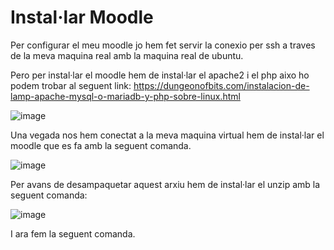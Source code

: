 # Instal·lar Moodle

Per configurar el meu moodle jo hem fet servir la conexio per ssh a traves de la meva maquina real amb la maquina real de ubuntu.

Pero per instal·lar el moodle hem de instal·lar el apache2 i el php aixo ho podem trobar al seguent link: https://dungeonofbits.com/instalacion-de-lamp-apache-mysql-o-mariadb-y-php-sobre-linux.html

![image](https://user-images.githubusercontent.com/114423315/204151549-c9d6de24-019c-4d3e-b0f6-7c3a16946252.png)

Una vegada nos hem conectat a la meva maquina virtual hem de instal·lar el moodle que es fa amb la seguent comanda.

![image](https://user-images.githubusercontent.com/114423315/204151789-b2ba1bd3-92d4-4ef4-8da2-858b8f8cf543.png)

Per avans de desampaquetar aquest arxiu hem de instal·lar el unzip amb la seguent comanda:

![image](https://user-images.githubusercontent.com/114423315/204152706-0503face-c5c6-45dd-964b-2952817361d4.png)

I ara fem la seguent comanda.

